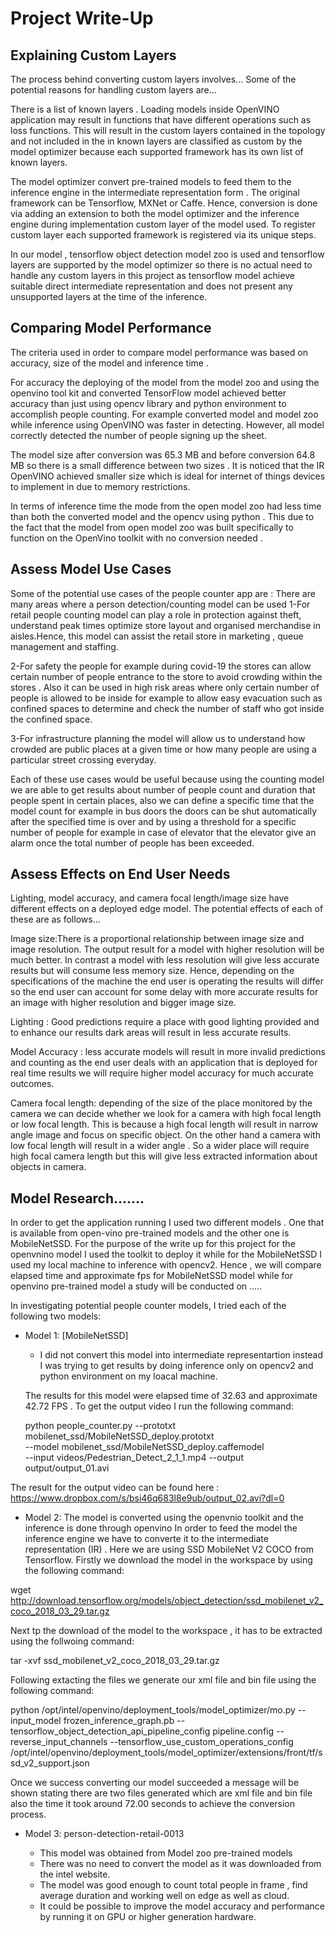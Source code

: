# Project Write-Up

## Explaining Custom Layers
The process behind converting custom layers involves...
Some of the potential reasons for handling custom layers are...

There is a list of known layers . Loading models inside OpenVINO application may result in functions that have different operations such as loss functions. This will result in the custom layers contained in the topology and not included in the in known layers are classified  as custom by the model optimizer because each supported framework has its own list of known layers.

The model optimizer convert pre-trained models to feed them to the inference engine in the intermediate representation form . The original framework can be Tensorflow, MXNet or Caffe. Hence, conversion is done via adding an extension to both the model optimizer and the inference engine during implementation custom layer of the model used. To register custom layer each supported framework is registered via its unique steps.

In our model , tensorflow object detection model zoo is used and tensorflow layers are supported by the model optimizer so there is no actual need to handle any custom layers in this project as tensorflow model achieve suitable direct intermediate representation and does not present any unsupported layers at the time of the inference.

## Comparing Model Performance
The criteria used in order to compare model performance was based on accuracy, size of the model and inference time . 

For accuracy the deploying of the model from the model zoo  and using the openvino tool kit and converted TensorFlow model achieved better accuracy than just using opencv library and python environment to accomplish people counting. For example converted model and model zoo while inference using OpenVINO was faster in detecting. However, all model correctly detected the number of people signing up the sheet. 

The model size after conversion was 65.3 MB and before conversion 64.8 MB so there is a small difference between two sizes . It is noticed that the IR OpenVINO achieved smaller size which is ideal for internet of things devices to implement in due to memory restrictions. 

In terms of inference time the mode from the open model zoo had less time than both the converted model and the opencv using python . This due to the fact that the model from open model zoo was built specifically to function on the OpenVino toolkit with no conversion needed .


## Assess Model Use Cases
Some of the potential use cases of the people counter app are : There are many areas where a person detection/counting model can be used 
1-For retail people  counting model can play a role in protection against theft, understand peak times optimize store layout and organised merchandise in aisles.Hence, this model can assist the retail store in marketing , queue management and staffing. 

2-For safety the people for example during covid-19 the stores can allow certain number of people entrance to the store to avoid crowding within the stores . Also it can be used in high risk areas where only certain number of people is allowed to be inside for example to allow easy evacuation such as confined spaces to determine and check the number of staff who got inside the confined space. 

3-For infrastructure planning the model will allow us to understand how crowded are public places at a given time or how many people are using a particular street crossing everyday.  

Each of these use cases would be useful because using the counting model we are able to get results about number of people count and duration that people spent in certain places, also we can define a specific time that the model count for example in bus doors the doors can be shut automatically after the specified time is over and by using a threshold for a specific number of people for example in case of elevator that the elevator give an alarm once the total number of people has been exceeded. 
   


## Assess Effects on End User Needs
 Lighting, model accuracy, and camera focal length/image size have different effects on a
deployed edge model. The potential effects of each of these are as follows...

Image size:There is a proportional relationship between image size and image resolution. The output result for a model with higher resolution will be much better. In contrast a model with less resolution will give less accurate results but will consume less memory size. Hence, depending on the specifications of the machine the end user is operating the results will differ so the end user can account for some delay with more accurate results for an image with higher resolution and bigger image size. 

Lighting : Good predictions require a place with good lighting provided and to enhance our results dark areas will result in less accurate results. 

Model Accuracy : less accurate models will result in more invalid predictions and counting as the end user deals with an application that is deployed for real time results we will require higher model accuracy for much accurate outcomes. 

Camera focal length: depending of the size of the place monitored by the camera  we can decide whether we look for a camera with high focal length or low focal length. This is because a high focal length will result in narrow angle image and focus on specific object. On the other hand a camera with low focal length will result in a wider angle . So a wider place will require high focal camera length but this will give less extracted information about objects in camera.

## Model Research.......
In order to get the application running I used two different models . One that is available from open-vino pre-trained models and the other one is MobileNetSSD. For the purpose of the write up for this project for the openvnino model I used the toolkit to deploy it while for the MobileNetSSD I used my local machine to inference with opencv2. Hence , we will compare elapsed time and approximate fps for MobileNetSSD model while for openvino pre-trained model a study will be conducted on .....

In investigating potential people counter models, I tried each of the following two models:

- Model 1: [MobileNetSSD]
  - [Model Source]:https://drive.google.com/file/d/0B3gersZ2cHIxRm5PMWRoTkdHdHc/view
  I did not convert this model into intermediate representartion instead I was trying to get results by doing inference only on opencv2 and python environment on my loacal machine. 
  
  The results for this model were elapsed time of 32.63 and approximate 42.72 FPS . 
  To get the output video I run the following command: 
  
  python people_counter.py --prototxt mobilenet_ssd/MobileNetSSD_deploy.prototxt \
	--model mobilenet_ssd/MobileNetSSD_deploy.caffemodel \
	--input videos/Pedestrian_Detect_2_1_1.mp4 --output output/output_01.avi
 
 
 The result for the output video can be found here :  https://www.dropbox.com/s/bsi46q683l8e9ub/output_02.avi?dl=0
 
  
- Model 2: The model is converted using the openvnio toolkit and the inference is done through openvino 
In order to feed the model the inference engine we have to converte it to the intermediate representation (IR) . Here we are using SSD MobileNet V2 COCO from Tensorflow. Firstly we download the model in the workspace by using the following command: 

wget http://download.tensorflow.org/models/object_detection/ssd_mobilenet_v2_coco_2018_03_29.tar.gz
 
 Next tp the download of the model to the workspace , it has to be extracted using the follwoing command: 
 
 tar -xvf ssd_mobilenet_v2_coco_2018_03_29.tar.gz 
 
Following extacting the files we generate our xml file and bin file using the following command: 

python /opt/intel/openvino/deployment_tools/model_optimizer/mo.py --input_model frozen_inference_graph.pb --tensorflow_object_detection_api_pipeline_config pipeline.config --reverse_input_channels --tensorflow_use_custom_operations_config /opt/intel/openvino/deployment_tools/model_optimizer/extensions/front/tf/ssd_v2_support.json

Once we success converting our model succeeded a message will be shown stating there are two files generated which are xml file and bin file also the time it took around 72.00 seconds to achieve the conversion process.  

- Model 3: person-detection-retail-0013

  - This model was obtained from Model zoo pre-trained models 
  - There was no need to convert the model as it was downloaded from the intel website. 
  - The model was good enough to count total people in frame , find average duration and working well on edge as well as cloud. 
  - It could be possible to improve the model accuracy and performance by running it on GPU or higher generation hardware. 

